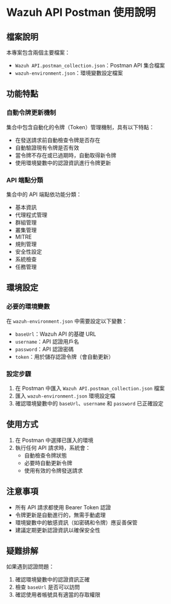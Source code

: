 # Wazuh API Postman 使用說明

## 檔案說明

本專案包含兩個主要檔案：
- `Wazuh API.postman_collection.json`：Postman API 集合檔案
- `wazuh-environment.json`：環境變數設定檔案

## 功能特點

### 自動令牌更新機制
集合中包含自動化的令牌（Token）管理機制，具有以下特點：
- 在發送請求前自動檢查令牌是否存在
- 自動驗證現有令牌是否有效
- 當令牌不存在或已過期時，自動取得新令牌
- 使用環境變數中的認證資訊進行令牌更新

### API 端點分類
集合中的 API 端點依功能分類：
- 基本資訊
- 代理程式管理
- 群組管理
- 叢集管理
- MITRE
- 規則管理
- 安全性設定
- 系統檢查
- 任務管理

## 環境設定

### 必要的環境變數
在 `wazuh-environment.json` 中需要設定以下變數：
- `baseUrl`：Wazuh API 的基礎 URL
- `username`：API 認證用戶名
- `password`：API 認證密碼
- `token`：用於儲存認證令牌（會自動更新）

### 設定步驟
1. 在 Postman 中匯入 `Wazuh API.postman_collection.json` 檔案
2. 匯入 `wazuh-environment.json` 環境設定檔
3. 確認環境變數中的 `baseUrl`、`username` 和 `password` 已正確設定

## 使用方式

1. 在 Postman 中選擇已匯入的環境
2. 執行任何 API 請求時，系統會：
   - 自動檢查令牌狀態
   - 必要時自動更新令牌
   - 使用有效的令牌發送請求

## 注意事項

- 所有 API 請求都使用 Bearer Token 認證
- 令牌更新是自動進行的，無需手動處理
- 環境變數中的敏感資訊（如密碼和令牌）應妥善保管
- 建議定期更新認證資訊以確保安全性

## 疑難排解

如果遇到認證問題：
1. 確認環境變數中的認證資訊正確
2. 檢查 `baseUrl` 是否可以訪問
3. 確認使用者帳號具有適當的存取權限
